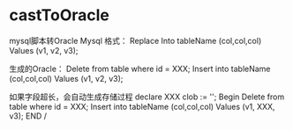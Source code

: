 # castToOracle
mysql脚本转Oracle
Mysql 格式：
Replace Into tableName (col,col,col) Values (v1, v2, v3);

生成的Oracle：
Delete from table where id = XXX;
Insert into tableName (col,col,col) Values (v1, v2, v3);

如果字段超长，会自动生成存储过程
declare XXX clob  := '';
Begin
 Delete from table where id = XXX;
Insert into tableName (col,col,col) Values (v1, XXX, v3);
END
/
